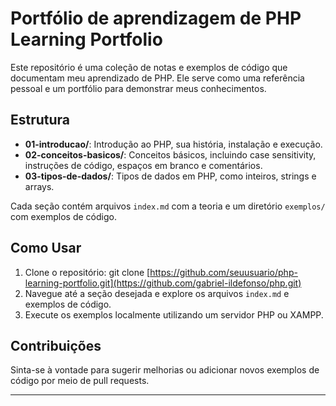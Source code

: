 # Portfólio de aprendizagem de PHP Learning Portfolio

Este repositório é uma coleção de notas e exemplos de código que documentam meu aprendizado de PHP. Ele serve como uma referência pessoal e um portfólio para demonstrar meus conhecimentos.

## Estrutura

- **01-introducao/**: Introdução ao PHP, sua história, instalação e execução.
- **02-conceitos-basicos/**: Conceitos básicos, incluindo case sensitivity, instruções de código, espaços em branco e comentários.
- **03-tipos-de-dados/**: Tipos de dados em PHP, como inteiros, strings e arrays.

Cada seção contém arquivos `index.md` com a teoria e um diretório `exemplos/` com exemplos de código.

## Como Usar

1. Clone o repositório:
  git clone [https://github.com/seuusuario/php-learning-portfolio.git](https://github.com/gabriel-ildefonso/php.git)
2. Navegue até a seção desejada e explore os arquivos `index.md` e exemplos de código.
3. Execute os exemplos localmente utilizando um servidor PHP ou XAMPP.

## Contribuições

Sinta-se à vontade para sugerir melhorias ou adicionar novos exemplos de código por meio de pull requests.

---


 
